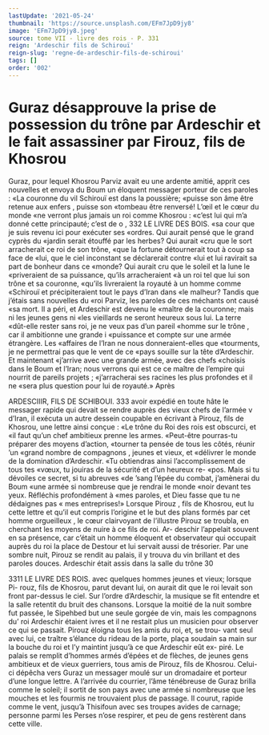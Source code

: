 ```yaml
---
lastUpdate: '2021-05-24'
thumbnail: 'https://source.unsplash.com/EFm7JpD9jy8'
image: 'EFm7JpD9jy8.jpeg'
source: tome VII - livre des rois - P. 331
reign: 'Ardeschir fils de Schirouï'
reign-slug: 'regne-de-ardeschir-fils-de-schiroui'
tags: []
order: '002'
---
```


# Guraz désapprouve la prise de possession du trône par Ardeschir et le fait assassiner par Firouz, fils de Khosrou

Guraz, pour lequel Khosrou Parviz avait eu une ardente amitié, apprit ces nouvelles et envoya du Boum un éloquent messager porteur de ces paroles : «La couronne du vil Schirouï est dans la poussière; «puisse son âme être retenue aux enfers , puisse son «tombeau être renversé! L’œil et le cœur du monde
«ne verront plus jamais un roi comme Khosrou : «c’est lui qui m’a donné cette principauté; c’est de
o
, 332 LE LIVRE DES BOIS.
«sa cour que je suis revenu ici pour exécuter ses «ordres. Qui aurait pensé que le grand cyprès du «jardin serait étouffé par les herbes? Qui aurait
«cru que le sort arracherait ce roi de son trône, «que la fortune détournerait tout à coup sa face de «lui, que le ciel inconstant se déclarerait contre «lui et lui ravirait sa part de bonheur dans ce «monde? Qui aurait cru que le soleil et la lune le «priveraient de sa puissance, qu’ils arracheraient
«à un roi tel que lui son trône et sa couronne, «qu’ils livreraient la royauté à un homme comme «Schirouï et précipiteraient tout le pays d’Iran dans
«le malheur? Tandis que j’étais sans nouvelles du
«roi Parviz, les paroles de ces méchants ont causé
«sa mort. Il a péri, et Ardeschir est devenu le «maître de la couronne; mais ni les jeunes gens ni «les vieillards ne seront heureux sous lui. La terre «dût-elle rester sans roi, je ne veux pas d’un pareil «homme sur le trône , car il ambitionne une grande
i «puissance et compte sur une armée étrangère. Les «affaires de l’Iran ne nous donneraient-elles que «tourments, je ne permettrai pas que le vent de ce «pays souille sur la tête d’Ardeschir. Et maintenant «j’arrive avec une grande armée, avec des chefs «choisis dans le Boum et l’Iran; nous verrons qui est
ce ce maître de l’empire qui nourrit de pareils projets ; «j’arracherai ses racines les plus profondes et il ne «sera plus question pour lui de royauté.» Après

ARDESCIIIR, FILS DE SCHIBOUI. 333 avoir expédié en toute hâte le messager rapide qui
devait se rendre auprès des vieux chefs de l’armée v d’Iran, il exécuta un autre dessein coupable en écrivant à Pirouz, fils de Khosrou, une lettre ainsi conçue : «Le trône du Roi des rois est obscurci, et
«il faut qu’un chef ambitieux prenne les armes. «Peut-être pourras-tu préparer des moyens d’action, «tourner ta pensée de tous les côtés, réunir ’un
«grand nombre de compagnons , jeunes et vieux, et «délivrer le monde de la domination d’Ardeschir.
«Tu obtiendras ainsi l’accomplissement de tous tes
«vœux, tu jouiras de la sécurité et d’un heureux re-
«pos. Mais si tu dévoiles ce secret, si tu abreuves «de ’sang l’épée du combat, j’amènerai du Boum
«une armée si nombreuse que je rendrai le monde «noir devant tes yeux. Réfléchis profondément à
«mes paroles, et Dieu fasse que tu ne dédaignes pas « mes entreprises!» Lorsque Pirouz , fils de Khosrou, eut lu cette lettre et qu’il eut compris l’origine et le
but des plans formés par cet homme orgueilleux , le cœur clairvoyant de l’illustre Pirouz se troubla, en cherchant les moyens de nuire à ce fils de roi. Ar- deschir l’appelait souvent en sa présence, car c’était
un homme éloquent et observateur qui occupait auprès du roi la place de Destour et lui servait aussi de trésorier. Par une sombre nuit, Pirouz se rendit au palais, il y trouva du vin brillant et des paroles douces. Ardeschir était assis dans la salle du trône
30

3311 LE LIVRE DES ROIS.
avec quelques hommes jeunes et vieux; lorsque Pi- rouz, fils de Khosrou, parut devant lui, on aurait dit que le roi levait son front par-dessus le ciel. Sur l’ordre d’Ardeschir, la musique se fit entendre et la
salle retentit du bruit des chansons. Lorsque la moitié de la nuit sombre fut passée, le Sipehbed
but une seule gorgée de vin, mais les compagnons du’ roi Ardeschir étaient ivres et il ne restait plus un musicien pour observer ce qui se passait.
Pirouz éloigna tous les amis du roi, et, se trou- vant seul avec lui, ce traître s’élance du rideau de
la porte, plaça soudain sa main sur la bouche du roi et l’y maintint jusqu’à ce que Ardeschir eût ex-
piré. Le palais se remplit d’hommes armés d’épées et
de flèches, de jeunes gens ambitieux et de vieux
guerriers, tous amis de Pirouz, fils de Khosrou. Celui-ci dépêcha vers Guraz un messager moulé sur
un dromadaire et porteur d’une longue lettre. A l’arrivée du courrier, l’âme ténébreuse de Guraz
brilla comme le soleil; il sortit de son pays avec
une armée si nombreuse que les mouches et les
fourmis ne trouvaient plus de passage. Il courut,
rapide comme le vent, jusqu’à Thisifoun avec ses
troupes avides de carnage; personne parmi les Perses n’ose respirer, et peu de gens restèrent dans
cette ville.
